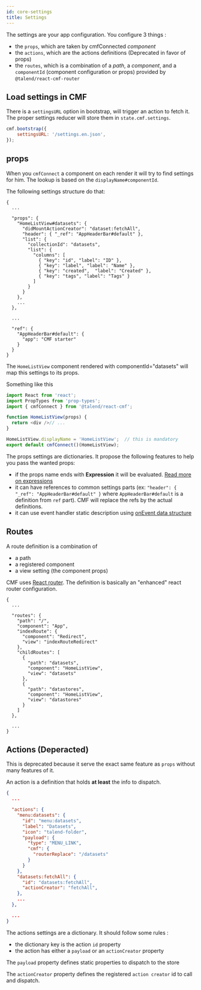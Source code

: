 ```yaml
---
id: core-settings
title: Settings
---
```


The settings are your app configuration. You configure 3 things :
* the `props`, which are taken by cmfConnected *component*
* the `actions`, which are the actions definitions (Deprecated in favor of props)
* the `routes`, which is a combination of a *path*, a *component*, and a `componentId` (component configuration or props) provided by `@talend/react-cmf-router`

## Load settings in CMF

There is a `settingsURL` option in bootstrap, will trigger an action to fetch it. The proper settings reducer will store them in `state.cmf.settings`.

```javascript
cmf.bootstrap({
    settingsURL: '/settings.en.json',
});
```

## props

When you `cmfConnect` a component on each render it will try to find settings for him. The lookup is based on the `displayName#componentId`.

The following settings structure do that:

```
{
  ...

  "props": {
    "HomeListView#datasets": {
      "didMountActionCreator": "dataset:fetchAll",
      "header": { "_ref": "AppHeaderBar#default" },
      "list": {
        "collectionId": "datasets",
        "list": {
          "columns": [
            { "key": "id", "label": "ID" },
            { "key": "label", "label": "Name" },
            { "key": "created",  "label": "Created" },
            { "key": "tags", "label": "Tags" }
          ]
        }
      }
    },
    ...
  },

  ...

  "ref": {
    "AppHeaderBar#default": {
      "app": "CMF starter"
    }
  }
}
```

The `HomeListView` component rendered with componentId="datasets" will map this settings to its props.

Something like this

```javascript
import React from 'react';
import PropTypes from 'prop-types';
import { cmfConnect } from '@talend/react-cmf';

function HomeListView(props) {
  return <div />// ...
}

HomeListView.displayName = 'HomeListView';  // this is mandatory
export default cmfConnect()(HomeListView);
```


The props settings are dictionaries. It propose the following features to help you pass the wanted props:

* if the props name ends with **Expression** it will be evaluated. [Read more on expressions](./core-expressions)
* it can have references to common settings parts (ex: `"header": { "_ref": "AppHeaderBar#default" }` where `AppHeaderBar#default` is a definition from `ref` part). CMF will replace the refs by the actual definitions.
* it can use event handler static description using [onEvent data structure](https://github.com/Talend/ui/tree/master/packages/cmf/src/onEvent.md)

## Routes

A route definition is a combination of
* a path
* a registered component
* a view setting (the component props)

CMF uses [React router](https://github.com/ReactTraining/react-router). The definition is basically an "enhanced" react router configuration.

```
{
  ...

  "routes": {
    "path": "/",
    "component": "App",
    "indexRoute": {
      "component": "Redirect",
      "view": "indexRouteRedirect"
    },
    "childRoutes": [
      {
        "path": "datasets",
        "component": "HomeListView",
        "view": "datasets"
      },
      {
        "path": "datastores",
        "component": "HomeListView",
        "view": "datastores"
      }
    ]
  },

  ...
}
```


## Actions (Deperacted)

This is deprecated because it serve the exact same feature as `props` without many features of it.

An action is a definition that holds **at least** the info to dispatch.

```json
{
  ...

  "actions": {
    "menu:datasets": {
      "id": "menu:datasets",
      "label": "Datasets",
      "icon": "talend-folder",
      "payload": {
        "type": "MENU_LINK",
        "cmf": {
          "routerReplace": "/datasets"
        }
      }
    },
    "datasets:fetchAll": {
      "id": "datasets:fetchAll",
      "actionCreator": "fetchAll",
    },
    ...
  },

  ...
}
```

The actions settings are a dictionary. It should follow some rules :
* the dictionary key is the action `id` property
* the action has either a `payload` or an `actionCreator` property

The `payload` property defines static properties to dispatch to the store

The `actionCreator` property defines the registered `action creator` id to call and dispatch.
